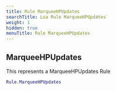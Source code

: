 ```yaml
---
title: Rule MarqueeHPUpdates
searchTitle: Lua Rule MarqueeHPUpdates
weight: 1
hidden: true
menuTitle: Rule MarqueeHPUpdates
---
```

## MarqueeHPUpdates

This represents a MarqueeHPUpdates Rule
```lua
Rule.MarqueeHPUpdates
```